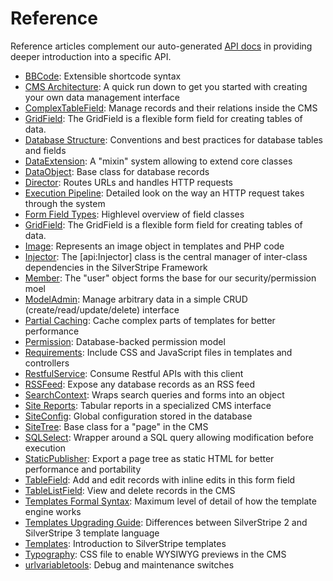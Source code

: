 # Reference #

Reference articles complement our auto-generated [API docs](http://api.silverstripe.org) in providing deeper introduction into a specific API. 

* [BBCode](bbcode): Extensible shortcode syntax
* [CMS Architecture](cms-architecture): A quick run down to get you started with creating your own data management interface
* [ComplexTableField](complextablefield): Manage records and their relations inside the CMS
* [GridField](grid-field): The GridField is a flexible form field for creating tables of data.
* [Database Structure](database-structure): Conventions and best practices for database tables and fields
* [DataExtension](dataextension): A "mixin" system allowing to extend core classes
* [DataObject](dataobject): Base class for database records
* [Director](director): Routes URLs and handles HTTP requests
* [Execution Pipeline](execution-pipeline): Detailed look on the way an HTTP request takes through the system
* [Form Field Types](form-field-types): Highlevel overview of field classes
* [GridField](grid-field): The GridField is a flexible form field for creating tables of data.
* [Image](image): Represents an image object in templates and PHP code
* [Injector](injector): The [api:Injector] class is the central manager of inter-class dependencies in the SilverStripe Framework
* [Member](member): The "user" object forms the base for our security/permission moel
* [ModelAdmin](modeladmin): Manage arbitrary data in a simple CRUD (create/read/update/delete) interface
* [Partial Caching](partial-caching): Cache complex parts of templates for better performance
* [Permission](permission): Database-backed permission model
* [Requirements](requirements): Include CSS and JavaScript files in templates and controllers
* [RestfulService](restfulservice): Consume Restful APIs with this client
* [RSSFeed](rssfeed): Expose any database records as an RSS feed
* [SearchContext](searchcontext): Wraps search queries and forms into an object
* [Site Reports](site-reports): Tabular reports in a specialized CMS interface
* [SiteConfig](siteconfig): Global configuration stored in the database
* [SiteTree](sitetree): Base class for a "page" in the CMS
* [SQLSelect](sqlquery): Wrapper around a SQL query allowing modification before execution
* [StaticPublisher](staticpublisher): Export a page tree as static HTML for better performance and portability
* [TableField](tablefield): Add and edit records with inline edits in this form field
* [TableListField](tablelistfield): View and delete records in the CMS
* [Templates Formal Syntax](templates-formal-syntax): Maximum level of detail of how the template engine works
* [Templates Upgrading Guide](templates-upgrading-guide): Differences between SilverStripe 2 and SilverStripe 3 template language
* [Templates](templates): Introduction to SilverStripe templates
* [Typography](typography): CSS file to enable WYSIWYG previews in the CMS
* [urlvariabletools](urlvariabletools): Debug and maintenance switches
